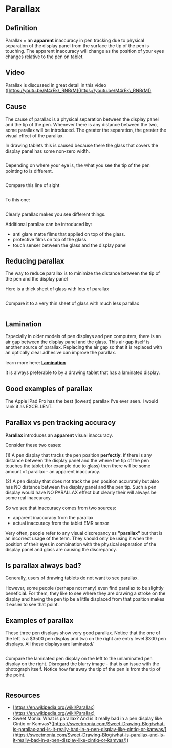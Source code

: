 # Parallax

## Definition

Parallax = an **apparent** inaccuracy in pen tracking due to physical separation of the display panel from the surface the tip of the pen is touching. The apparent inaccuracy will change as the position of your eyes changes relative to the pen on tablet.

## Video

Parallax is discussed in great detail in this video ([https://youtu.be/M4rEk\_RNBrM](https://youtu.be/M4rEk\_RNBrM))

## Cause

The cause of parallax is a physical separation between the display panel and the tip of the pen. Whenever there is any distance between the two, some parallax will be introduced. The greater the separation, the greater the visual effect of the parallax.



In drawing tablets this is caused because there the glass that covers the display panel has some non-zero width.&#x20;

<figure><img src="../../.gitbook/assets/image (256).png" alt=""><figcaption></figcaption></figure>

Depending on where your eye is, the what you see the tip of the pen pointing to is different.

<figure><img src="../../.gitbook/assets/image (153).png" alt=""><figcaption></figcaption></figure>





Compare this line of sight

<figure><img src="../../.gitbook/assets/image (56).png" alt=""><figcaption></figcaption></figure>

To this one:

<figure><img src="../../.gitbook/assets/image (189).png" alt=""><figcaption></figcaption></figure>

Clearly parallax makes you see different things.

Additional parallax can be introduced by:

* anti glare matte films that applied on top of the glass.
* protective films on top of the glass
* touch senser between the glass and the display panel

## Reducing parallax

The way to reduce parallax is to minimize the distance between the tip of the pen and the display panel

Here is a thick sheet of glass with lots of parallax

<figure><img src="../../.gitbook/assets/image (170).png" alt=""><figcaption></figcaption></figure>

Compare it to a very thin sheet of glass with much less parallax

<figure><img src="../../.gitbook/assets/image (227).png" alt=""><figcaption></figcaption></figure>

## Lamination

Especially in older models of pen displays and pen computers, there is an air gap between the display panel and the glass. This air gap itself is another source of parallax. Replacing the air gap so that it is replaced with an optically clear adhesive can improve the parallax.

learn more here: [**Lamination**](lamination.md)&#x20;

It is always preferable to by a drawing tablet that has a laminated display.

## Good examples of parallax

The Apple iPad Pro has the best (lowest) parallax I've ever seen. I would rank it as EXCELLENT.

## Parallax vs pen tracking accuracy

**Parallax** introduces an **apparent** visual inaccuracy.&#x20;

Consider these two cases:

(1) A pen display that tracks the pen position **perfectly**. If there is any distance between the display panel and the where the tip of the pen touches the tablet (for example due to glass) then there will be some amount of parallax - an apparent inaccuracy.

(2) A pen display that does not track the pen position accurately but also has NO distance between the display panel and the pen tip. Such a pen display would have NO PARALLAX effect but clearly their will always be some real inaccuracy.

So we see that inaccuracy comes from two sources:

* apparent inaccuracy from the parallax
* actual inaccuracy from the tablet EMR sensor

Very often, people refer to any visual discrepancy as **"parallax"** but that is an incorrect usage of the term. They should only be using it when the position of their eyes in combination with the physical separation of the display panel and glass are causing the discrepancy.&#x20;

## Is parallax always bad?

Generally, users of drawing tablets do not want to see parallax.

However, some people (perhaps not many) even find parallax to be slightly beneficial. For them, they like to see where they are drawing a stroke on the display and having the pen tip be a little displaced from that position makes it easier to see that point.&#x20;

## Examples of parallax

These three pen displays show very good parallax. Notice that the one of the left is a $3500 pen display and two on the right are entry level $300 pen displays. All these displays are laminated/

<figure><img src="../../.gitbook/assets/image (242).png" alt=""><figcaption></figcaption></figure>



Compare the laminated pen display on the left to the unlaminated pen display on the right. Disregard the blurry image - that is an issue with the photograph itself. Notice how far away the tip of the pen is from the tip of the point.

<figure><img src="../../.gitbook/assets/image (169).png" alt=""><figcaption></figcaption></figure>

## Resources

* [https://en.wikipedia.org/wiki/Parallax](https://en.wikipedia.org/wiki/Parallax)
* Sweet Monia: What is parallax? And is it really bad in a pen display like Cintiq or Kamvas?([https://sweetmonia.com/Sweet-Drawing-Blog/what-is-parallax-and-is-it-really-bad-in-a-pen-display-like-cintiq-or-kamvas/](https://sweetmonia.com/Sweet-Drawing-Blog/what-is-parallax-and-is-it-really-bad-in-a-pen-display-like-cintiq-or-kamvas/))





